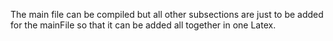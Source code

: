 The main file can be compiled but all other subsections are just to be added for the mainFile so that it can be added all together in one Latex. 
